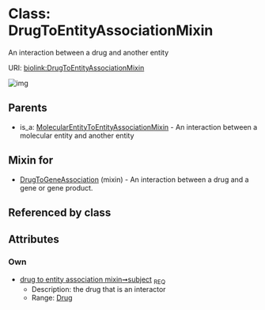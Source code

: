 
# Class: DrugToEntityAssociationMixin


An interaction between a drug and another entity

URI: [biolink:DrugToEntityAssociationMixin](https://w3id.org/biolink/vocab/DrugToEntityAssociationMixin)


![img](http://yuml.me/diagram/nofunky;dir:TB/class/[MolecularEntityToEntityAssociationMixin],[Drug]<subject%201..1-%20[DrugToEntityAssociationMixin],[DrugToGeneAssociation]uses%20-.->[DrugToEntityAssociationMixin],[MolecularEntityToEntityAssociationMixin]^-[DrugToEntityAssociationMixin],[DrugToGeneAssociation],[Drug])

## Parents

 *  is_a: [MolecularEntityToEntityAssociationMixin](MolecularEntityToEntityAssociationMixin.md) - An interaction between a molecular entity and another entity

## Mixin for

 * [DrugToGeneAssociation](DrugToGeneAssociation.md) (mixin)  - An interaction between a drug and a gene or gene product.

## Referenced by class


## Attributes


### Own

 * [drug to entity association mixin➞subject](drug_to_entity_association_mixin_subject.md)  <sub>REQ</sub>
     * Description: the drug that is an interactor
     * Range: [Drug](Drug.md)
